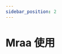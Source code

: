```yaml
---
sidebar_position: 2
---
```


# Mraa 使用

<!-- import MRAA from '../../../common/dev/\_mraa.mdx'; -->
